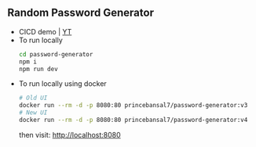 ## Random Password Generator

-  CICD demo | [YT](https://youtu.be/1hy1GaMuWFQ)
-  To run locally
   ```sh
   cd password-generator
   npm i
   npm run dev
   ```
- To run locally using docker
  ```sh
  # Old UI
  docker run --rm -d -p 8080:80 princebansal7/password-generator:v3 
  # New UI
  docker run --rm -d -p 8080:80 princebansal7/password-generator:v4
  ```
  then visit: [http://localhost:8080](http://localhost:8080)